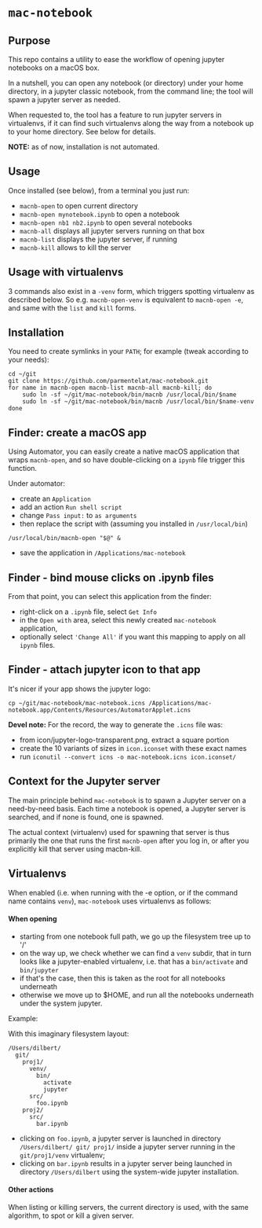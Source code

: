 # `mac-notebook`

## Purpose

This repo contains a utility to ease the workflow of opening jupyter notebooks on a macOS box.

In a nutshell, you can open any notebook (or directory) under your home directory, in a jupyter classic notebook, from the command line; the tool will spawn a jupyter server as needed.

When requested to, the tool has a feature to run jupyter servers in virtualenvs, if it can find such virtualenvs along the way from a notebook up to your home directory. See below for details.

**NOTE:** as of now, installation is not automated.

## Usage

Once installed (see below), from a terminal you just run:

* `macnb-open` to open current directory
* `macnb-open mynotebook.ipynb` to open a notebook
* `macnb-open nb1 nb2.ipynb` to open several notebooks
* `macnb-all` displays all jupyter servers running on that box
* `macnb-list` displays the jupyter server, if running
* `macnb-kill` allows to kill the server

## Usage with virtualenvs

3 commands also exist in a `-venv` form, which triggers spotting virtualenv as
described below. So e.g. `macnb-open-venv` is equivalent to `macnb-open -e`, and same with the `list` and `kill` forms.

## Installation

You need to create symlinks in your `PATH`; for example (tweak according to your needs):

```
cd ~/git
git clone https://github.com/parmentelat/mac-notebook.git
for name in macnb-open macnb-list macnb-all macnb-kill; do
    sudo ln -sf ~/git/mac-notebook/bin/macnb /usr/local/bin/$name
    sudo ln -sf ~/git/mac-notebook/bin/macnb /usr/local/bin/$name-venv
done
```

## Finder: create a macOS app

Using Automator, you can easily create a native macOS application that wraps
`macnb-open`, and so have double-clicking on a `ipynb` file trigger this
function.

Under automator:

* create an `Application`
* add an action `Run shell script`
* change `Pass input:` to `as arguments`
* then replace the script with (assuming you installed in `/usr/local/bin`)

```
/usr/local/bin/macnb-open "$@" &
```

* save the application in `/Applications/mac-notebook`

## Finder - bind mouse clicks on .ipynb files

From that point, you can select this application from the finder:

* right-click on a `.ipynb` file, select `Get Info`
* in the `Open with` area, select this newly created `mac-notebook` application,
* optionally select `'Change All'` if you want this mapping to apply on all `ipynb` files.

## Finder - attach jupyter icon to that app

It's nicer if your app shows the jupyter logo:

```
cp ~/git/mac-notebook/mac-notebook.icns /Applications/mac-notebook.app/Contents/Resources/AutomatorApplet.icns
```

**Devel note:** For the record, the way to generate the `.icns` file was:

* from icon/jupyter-logo-transparent.png, extract a square portion
* create the 10 variants of sizes in `icon.iconset` with these exact names
* run `iconutil --convert icns -o mac-notebook.icns icon.iconset/`


## Context for the Jupyter server

The main principle behind `mac-notebook` is to spawn a Jupyter server on a
need-by-need basis. Each time a notebook is opened, a Jupyter server is
searched, and if none is found, one is spawned.

The actual context (virtualenv) used for spawning that server is thus primarily
the one that runs the first `macnb-open` after you log in, or after you
explicitly kill that server using macbn-kill.

## Virtualenvs

When enabled (i.e. when running with the -e option, or if the command name contains `venv`), `mac-notebook` uses virtualenvs as follows:

#### When opening

* starting from one notebook full path, we go up the filesystem tree up to '/'
* on the way up, we check whether we can find a `venv` subdir, that in turn looks like a jupyter-enabled virtualenv, i.e. that has a `bin/activate` and `bin/jupyter`
* if that's the case, then this is taken as the root for all notebooks underneath
* otherwise we move up to $HOME, and run all the notebooks underneath under the system jupyter.


Example:

With this imaginary filesystem layout:

```
/Users/dilbert/
  git/
    proj1/
      venv/
        bin/
          activate
          jupyter
      src/
        foo.ipynb
    proj2/
      src/
        bar.ipynb
```

* clicking on `foo.ipynb`, a jupyter server is launched in directory `/Users/dilbert/ git/ proj1/` inside a jupyter server running in the `git/proj1/venv` virtualenv;
* clicking on `bar.ipynb` results in a jupyter server being launched in directory `/Users/dilbert` using the system-wide jupyter installation.

#### Other actions

When listing or killing servers, the current directory is used, with the same algorithm, to spot or kill a given server.
